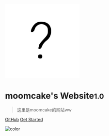 ![logo](/icon.svg)

# moomcake's Website<small>1.0</small>

> 这里是moomcake的网站ww

[GitHub](https://github.com/moomcakesleep/moomcakesleep.github.io)
[Get Started](/README#moomcake39s-website)

![color](#f0f0f0)

